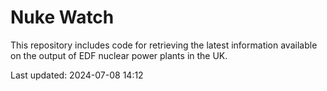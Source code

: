# Nuke Watch

This repository includes code for retrieving the latest information available on the output of EDF nuclear power plants in the UK.

Last updated: 2024-07-08 14:12